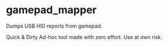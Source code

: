 # gamepad_mapper
Dumps USB HID reports from gamepad.

Quick & Dirty Ad-hoc tool made with zero effort. Use at own risk.
